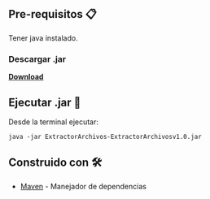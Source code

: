 ## Pre-requisitos 📋

Tener java instalado.

### Descargar .jar
**[Download](https://doc-04-1c-docs.googleusercontent.com/docs/securesc/e4vahlqmlhomlfjs92q6hcar12ft8tcc/m76doc623n87bonr1rkq3v8hk1nrcc3q/1621351125000/02274855963622245059/02274855963622245059/1nwxQKzpr-uYDWs5ChCB7QesPm_5jI1MA?e=download&authuser=0&nonce=us5katm5gnqgu&user=02274855963622245059&hash=9n02b0lsp348fkqpp8c507uca5mbi6ff)**


## Ejecutar .jar 📝

Desde la terminal ejecutar:

```
java -jar ExtractorArchivos-ExtractorArchivosv1.0.jar
```



## Construido con 🛠️
* [Maven](https://maven.apache.org/) - Manejador de dependencias
